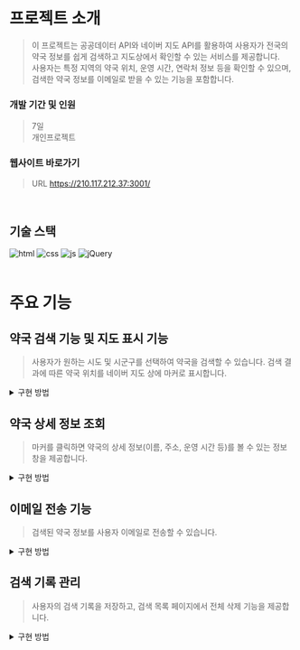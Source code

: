 # 프로젝트 소개

>이 프로젝트는 공공데이터 API와 네이버 지도 API를 활용하여 사용자가 전국의 약국 정보를 쉽게 검색하고 지도상에서 확인할 수 있는 서비스를 제공합니다.\
>사용자는 특정 지역의 약국 위치, 운영 시간, 연락처 정보 등을 확인할 수 있으며, 검색한 약국 정보를 이메일로 받을 수 있는 기능을 포함합니다.

### 개발 기간 및 인원
>7일\
>개인프로젝트

### 웹사이트 바로가기
>URL https://210.117.212.37:3001/
<br/>

## 기술 스택

![html](https://img.shields.io/badge/HTML5-E34F26?style=flat-square&amp;logo=html5&amp;logoColor=white)
![css](https://img.shields.io/badge/CSS3-1572B6?style=flat-square&amp;logo=css3&amp;logoColor=white)
![js](https://img.shields.io/badge/JavaScript-F7DF1E?style=flat-square&amp;logo=javascript&amp;logoColor=black)
![jQuery](https://img.shields.io/badge/jQuery-0769AD?style=flat-square&amp;logo=jQuery&amp;logoColor=white)
<br/>
<br/>

# 주요 기능

## 약국 검색 기능 및 지도 표시 기능
> 사용자가 원하는 시도 및 시군구를 선택하여 약국을 검색할 수 있습니다. 검색 결과에 따른 약국 위치를 네이버 지도 상에 마커로 표시합니다.

<details>
<summary>구현 방법</summary>

#### 검색을 위한 HTML 폼 (`test2.html`):
- 사용자는 드롭다운 메뉴를 통해 시도와 시군구를 선택합니다.
- 버튼을 클릭하여 검색 작업을 트리거합니다.

#### 공공 데이터 API로의 AJAX 요청 (`index.js`):
- `axios.get`을 사용하여 선택한 시도와 시군구에 기반하여 약국 데이터를 가져옵니다.
- 요청 URL에는 서비스 키, 지역 및 쿼리 옵션이 포함됩니다.
- 응답을 구문 분석하여 약국 정보를 추출하고 지도에 표시합니다.

#### 네이버 지도에 마커 표시 (`test2.html`):
- 약국 데이터를 가져온 후 Naver 지도를 초기화하고 API 응답에서 위도와 경도를 사용하여 각 약국 위치에 마커를 설정합니다.
- 지도 및 마커 기능에 대해 Naver Maps JavaScript API를 활용합니다.
</details>

## 약국 상세 정보 조회
> 마커를 클릭하면 약국의 상세 정보(이름, 주소, 운영 시간 등)를 볼 수 있는 정보 창을 제공합니다.

<details>
<summary>구현 방법</summary>

#### 마커 클릭 시 상세 정보 창 (`test2.html`):
- 맵 상의 각 마커에 대한 `InfoWindow`를 구현합니다.
- 마커를 클릭하면 약국 이름, 주소, 연락처 및 영업 시간과 같은 상세 정보를 표시합니다.
</details>

## 이메일 전송 기능
> 검색된 약국 정보를 사용자 이메일로 전송할 수 있습니다.

<details>
<summary>구현 방법</summary>

#### 이메일을 위한 Node.js 서버 설정 (`index.js`):
- `nodemailer`를 사용하여 이메일을 보내기 위한 SMTP 서버를 구성합니다.
- 프론트 엔드에서 사용자 이름, 이메일 주소 및 선택한 약국 정보를 포함하는 폼 데이터를 받습니다.

#### 이메일 작성 및 전송 (`index.js`):
- 사용자가 지정한 이메일 주소로 약국 정보를 포함한 HTML 이메일을 작성합니다.
- 이메일을 사용자의 지정된 이메일 주소로 보냅니다.
</details>

## 검색 기록 관리
> 사용자의 검색 기록을 저장하고, 검색 목록 페이지에서 전체 삭제 기능을 제공합니다.

<details>
<summary>구현 방법</summary>

#### 검색 쿼리 저장 (`index.js`):
- 검색 요청이 있을 때마다 검색 매개변수(시도 및 시군구)를 MySQL 데이터베이스에 저장합니다.
- 검색 기록을 만들고 검색 기록을 검색하고 관리하기 위한 엔드포인트를 제공합니다.

#### 검색 기록 표시 및 관리 (`searchList.html` 및 `index.js`):
- 이전 검색의 목록을 렌더링하고 개별 레코드를 보거나 삭제하거나 전체 검색 기록을 지울 수 있는 옵션을 제공합니다.
- EJS를 사용하여 데이터베이스에서 검색 기록 데이터를 기반으로 HTML 내용을 동적으로 생성합니다.
</details>
